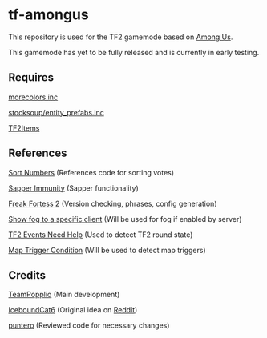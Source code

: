 # tf-amongus
This repository is used for the TF2 gamemode based on [Among Us](http://www.innersloth.com/gameAmongUs.php).

This gamemode has yet to be fully released and is currently in early testing.

## Requires
[morecolors.inc](https://forums.alliedmods.net/showthread.php?t=185016)

[stocksoup/entity_prefabs.inc](https://github.com/nosoop/stocksoup/blob/master/tf/entity_prefabs.inc)

[TF2Items](https://builds.limetech.io/?p=tf2items)

## References
[Sort Numbers](https://forums.alliedmods.net/showthread.php?t=187237) (References code for sorting votes)

[Sapper Immunity](https://forums.alliedmods.net/showthread.php?p=1329948) (Sapper functionality)

[Freak Fortess 2](https://forums.alliedmods.net/showthread.php?t=229013) (Version checking, phrases, config generation)

[Show fog to a specific client](https://forums.alliedmods.net/showthread.php?t=205788) (Will be used for fog if enabled by server)

[TF2 Events Need Help](https://forums.alliedmods.net/showpost.php?p=862230&postcount=6) (Used to detect TF2 round state)

[Map Trigger Condition](https://forums.alliedmods.net/showthread.php?t=257579) (Will be used to detect map triggers)

## Credits
[TeamPopplio](https://github.com/TeamPopplio/) (Main development)

[IceboundCat6](https://www.reddit.com/user/IceboundCat6) (Original idea on [Reddit](https://www.reddit.com/r/tf2/comments/j7gznz/tf2_among_us_gamemode_idea/))

[puntero](https://github.com/punteroo) (Reviewed code for necessary changes)
